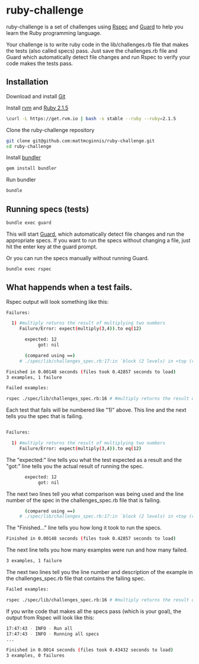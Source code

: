 # ruby-challenge

ruby-challenge is a set of challenges using [Rspec](http://rspec.info/) and [Guard](https://github.com/guard/guard)
to help you learn the Ruby programming language.

Your challenge is to write ruby code in the lib/challenges.rb file that makes the tests (also called specs) pass.
Just save the challenges.rb file and Guard which automatically detect file changes and run Rspec
to verify your code makes the tests pass.

## Installation

Download and install [Git](http://git-scm.com/downloads)

Install [rvm](https://rvm.io/rvm/install/) and [Ruby 2.1.5](https://www.ruby-lang.org/en/)

```sh
\curl -L https://get.rvm.io | bash -s stable --ruby --ruby=2.1.5
```

Clone the ruby-challenge repository

```sh
git clone git@github.com:mattmcginnis/ruby-challenge.git
cd ruby-challenge
```

Install [bundler](http://www.ruby-lang.org/en/)

```sh
gem install bundler
```

Run bundler

```sh
bundle
```

## Running specs (tests)

```sh
bundle exec guard
```


This will start [Guard](https://github.com/guard/guard), which automatically detect file changes and run the appropriate specs.
If you want to run the specs without changing a file, just hit the enter key at the guard prompt.

Or you can run the specs manually without running Guard.

```sh
bundle exec rspec
```

## What happends when a test fails.

Rspec output will look something like this:

```sh
Failures:

  1) #multiply returns the result of multiplying two numbers
     Failure/Error: expect(multiply(3,4)).to eq(12)

       expected: 12
            got: nil

       (compared using ==)
     # ./spec/lib/challenges_spec.rb:17:in `block (2 levels) in <top (required)>'

Finished in 0.00148 seconds (files took 0.42857 seconds to load)
3 examples, 1 failure

Failed examples:

rspec ./spec/lib/challenges_spec.rb:16 # #multiply returns the result of multiplying two numbers
```

Each test that fails will be numbered like "1)" above. This line and the next tells you the spec that is failing.

```sh

Failures:

  1) #multiply returns the result of multiplying two numbers
     Failure/Error: expect(multiply(3,4)).to eq(12)
```

The "expected:" line tells  you what the test expected as a result and the "got:" line tells you the actual result
of running the spec.

```sh
       expected: 12
            got: nil
```

The next two lines tell you what comparison was being used and the line number of the spec in the challenges_spec.rb file that is failing.

```sh
       (compared using ==)
     # ./spec/lib/challenges_spec.rb:17:in `block (2 levels) in <top (required)>'
```

The "Finished..." line tells you how long it took to run the specs.

```sh
Finished in 0.00148 seconds (files took 0.42857 seconds to load)
```

The next line tells you how many examples were run and how many failed.

```sh
3 examples, 1 failure
```

The next two lines tell you the line number and description of the example in the challenges_spec.rb file that contains the failing spec.
```sh
Failed examples:

rspec ./spec/lib/challenges_spec.rb:16 # #multiply returns the result of multiplying two numbers
```

If you write code that makes all the specs pass (which is your goal), the output from Rspec will look like this:

```sh
17:47:43 - INFO - Run all
17:47:43 - INFO - Running all specs
...

Finished in 0.0014 seconds (files took 0.43432 seconds to load)
3 examples, 0 failures
```
